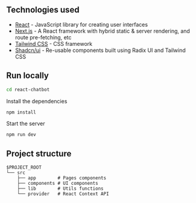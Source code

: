 ## Technologies used
- [React](https://pt-br.reactjs.org/) - JavaScript library for creating user interfaces
- [Next.js](https://nextjs.org/) - A React framework with hybrid static & server rendering, and route pre-fetching, etc
- [Tailwind CSS](https://tailwindcss.com/) - CSS framework
- [Shadcn/ui](https://ui.shadcn.com/) - Re-usable components built using Radix UI and Tailwind CSS

## Run locally
```bash
cd react-chatbot
```

Install the dependencies

```bash
npm install
```

Start the server

```bash
npm run dev
```

## Project structure

```
$PROJECT_ROOT
└── src
    ├── app        # Pages components
    ├── components # UI components
    ├── lib        # Utils functions
    └── provider   # React Context API
```
